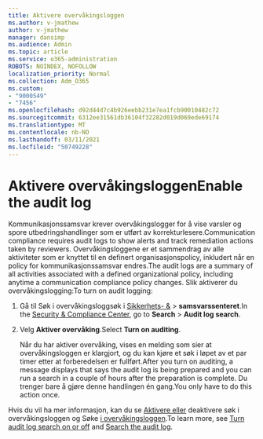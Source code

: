 ```yaml
---
title: Aktivere overvåkingsloggen
ms.author: v-jmathew
author: v-jmathew
manager: dansimp
ms.audience: Admin
ms.topic: article
ms.service: o365-administration
ROBOTS: NOINDEX, NOFOLLOW
localization_priority: Normal
ms.collection: Adm_O365
ms.custom:
- "9000549"
- "7456"
ms.openlocfilehash: d92d44d7c4b926eebb231e7ea1fcb90010482c72
ms.sourcegitcommit: 6312ee31561db36104f32282d019d069ede69174
ms.translationtype: MT
ms.contentlocale: nb-NO
ms.lasthandoff: 03/11/2021
ms.locfileid: "50749228"
---
```

# <a name="enable-the-audit-log"></a><span data-ttu-id="f2e5f-102">Aktivere overvåkingsloggen</span><span class="sxs-lookup"><span data-stu-id="f2e5f-102">Enable the audit log</span></span>

<span data-ttu-id="f2e5f-103">Kommunikasjonssamsvar krever overvåkingslogger for å vise varsler og spore utbedringshandlinger som er utført av korrekturlesere.</span><span class="sxs-lookup"><span data-stu-id="f2e5f-103">Communication compliance requires audit logs to show alerts and track remediation actions taken by reviewers.</span></span> <span data-ttu-id="f2e5f-104">Overvåkingsloggene er et sammendrag av alle aktiviteter som er knyttet til en definert organisasjonspolicy, inkludert når en policy for kommunikasjonssamsvar endres.</span><span class="sxs-lookup"><span data-stu-id="f2e5f-104">The audit logs are a summary of all activities associated with a defined organizational policy, including anytime a communication compliance policy changes.</span></span> <span data-ttu-id="f2e5f-105">Slik aktiverer du overvåkingslogging:</span><span class="sxs-lookup"><span data-stu-id="f2e5f-105">To turn on audit logging:</span></span>

1. <span data-ttu-id="f2e5f-106">Gå til Søk i overvåkingsloggsøk i [Sikkerhets- &](https://go.microsoft.com/fwlink/?linkid=2101341)   >  **samsvarssenteret**.</span><span class="sxs-lookup"><span data-stu-id="f2e5f-106">In the [Security & Compliance Center](https://go.microsoft.com/fwlink/?linkid=2101341), go to **Search** > **Audit log search**.</span></span>
2. <span data-ttu-id="f2e5f-107">Velg **Aktiver overvåking**.</span><span class="sxs-lookup"><span data-stu-id="f2e5f-107">Select **Turn on auditing**.</span></span>

    <span data-ttu-id="f2e5f-108">Når du har aktiver overvåking, vises en melding som sier at overvåkingsloggen er klargjort, og du kan kjøre et søk i løpet av et par timer etter at forberedelsen er fullført.</span><span class="sxs-lookup"><span data-stu-id="f2e5f-108">After you turn on auditing, a message displays that says the audit log is being prepared and you can run a search in a couple of hours after the preparation is complete.</span></span> <span data-ttu-id="f2e5f-109">Du trenger bare å gjøre denne handlingen én gang.</span><span class="sxs-lookup"><span data-stu-id="f2e5f-109">You only have to do this action once.</span></span>

<span data-ttu-id="f2e5f-110">Hvis du vil ha mer informasjon, kan du se [Aktivere eller](https://go.microsoft.com/fwlink/?linkid=2129077) deaktivere søk i overvåkingsloggen og Søke [i overvåkingsloggen](https://go.microsoft.com/fwlink/?linkid=2123729).</span><span class="sxs-lookup"><span data-stu-id="f2e5f-110">To learn more, see [Turn audit log search on or off](https://go.microsoft.com/fwlink/?linkid=2129077) and [Search the audit log](https://go.microsoft.com/fwlink/?linkid=2123729).</span></span>
